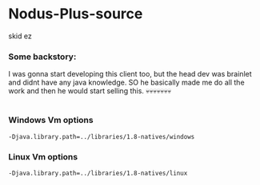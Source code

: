 # Nodus-Plus-source
skid ez

### Some backstory:
I was gonna start developing this client too, but the head dev was brainlet and didnt have any java knowledge. SO
he basically made me do all the work and then he would start selling this. 💀💀💀💀💀💀💀

#

### Windows Vm options
`-Djava.library.path=../libraries/1.8-natives/windows`

### Linux Vm options
`-Djava.library.path=../libraries/1.8-natives/linux`
